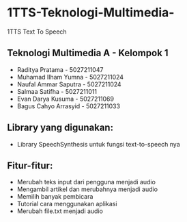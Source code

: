 # 1TTS-Teknologi-Multimedia-
1TTS Text To Speech

## Teknologi Multimedia A - Kelompok 1
- Raditya Pratama - 5027211047
- Muhamad Ilham Yumna - 5027211024
- Naufal Ammar Saputra - 5027211024
- Salmaa Satifha - 5027211011
- Evan Darya Kusuma - 5027211069
- Bagus Cahyo Arrasyid - 5027211033

## Library yang digunakan:
- Library SpeechSynthesis untuk fungsi text-to-speech nya

## Fitur-fitur:
- Merubah teks input dari pengguna menjadi audio
- Mengambil artikel dan merubahnya menjadi audio
- Memilih banyak pembicara
- Tutorial cara menggunakan aplikasi
- Merubah file.txt menjadi audio
